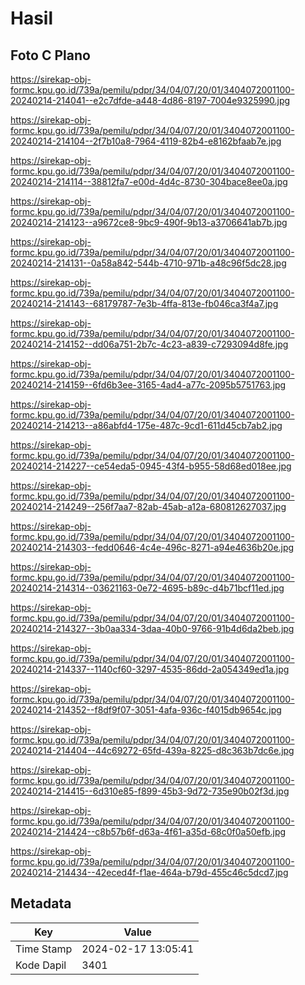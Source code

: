 # Hasil

## Foto C Plano

https://sirekap-obj-formc.kpu.go.id/739a/pemilu/pdpr/34/04/07/20/01/3404072001100-20240214-214041--e2c7dfde-a448-4d86-8197-7004e9325990.jpg

https://sirekap-obj-formc.kpu.go.id/739a/pemilu/pdpr/34/04/07/20/01/3404072001100-20240214-214104--2f7b10a8-7964-4119-82b4-e8162bfaab7e.jpg

https://sirekap-obj-formc.kpu.go.id/739a/pemilu/pdpr/34/04/07/20/01/3404072001100-20240214-214114--38812fa7-e00d-4d4c-8730-304bace8ee0a.jpg

https://sirekap-obj-formc.kpu.go.id/739a/pemilu/pdpr/34/04/07/20/01/3404072001100-20240214-214123--a9672ce8-9bc9-490f-9b13-a3706641ab7b.jpg

https://sirekap-obj-formc.kpu.go.id/739a/pemilu/pdpr/34/04/07/20/01/3404072001100-20240214-214131--0a58a842-544b-4710-971b-a48c96f5dc28.jpg

https://sirekap-obj-formc.kpu.go.id/739a/pemilu/pdpr/34/04/07/20/01/3404072001100-20240214-214143--68179787-7e3b-4ffa-813e-fb046ca3f4a7.jpg

https://sirekap-obj-formc.kpu.go.id/739a/pemilu/pdpr/34/04/07/20/01/3404072001100-20240214-214152--dd06a751-2b7c-4c23-a839-c7293094d8fe.jpg

https://sirekap-obj-formc.kpu.go.id/739a/pemilu/pdpr/34/04/07/20/01/3404072001100-20240214-214159--6fd6b3ee-3165-4ad4-a77c-2095b5751763.jpg

https://sirekap-obj-formc.kpu.go.id/739a/pemilu/pdpr/34/04/07/20/01/3404072001100-20240214-214213--a86abfd4-175e-487c-9cd1-611d45cb7ab2.jpg

https://sirekap-obj-formc.kpu.go.id/739a/pemilu/pdpr/34/04/07/20/01/3404072001100-20240214-214227--ce54eda5-0945-43f4-b955-58d68ed018ee.jpg

https://sirekap-obj-formc.kpu.go.id/739a/pemilu/pdpr/34/04/07/20/01/3404072001100-20240214-214249--256f7aa7-82ab-45ab-a12a-680812627037.jpg

https://sirekap-obj-formc.kpu.go.id/739a/pemilu/pdpr/34/04/07/20/01/3404072001100-20240214-214303--fedd0646-4c4e-496c-8271-a94e4636b20e.jpg

https://sirekap-obj-formc.kpu.go.id/739a/pemilu/pdpr/34/04/07/20/01/3404072001100-20240214-214314--03621163-0e72-4695-b89c-d4b71bcf11ed.jpg

https://sirekap-obj-formc.kpu.go.id/739a/pemilu/pdpr/34/04/07/20/01/3404072001100-20240214-214327--3b0aa334-3daa-40b0-9766-91b4d6da2beb.jpg

https://sirekap-obj-formc.kpu.go.id/739a/pemilu/pdpr/34/04/07/20/01/3404072001100-20240214-214337--1140cf60-3297-4535-86dd-2a054349ed1a.jpg

https://sirekap-obj-formc.kpu.go.id/739a/pemilu/pdpr/34/04/07/20/01/3404072001100-20240214-214352--f8df9f07-3051-4afa-936c-f4015db9654c.jpg

https://sirekap-obj-formc.kpu.go.id/739a/pemilu/pdpr/34/04/07/20/01/3404072001100-20240214-214404--44c69272-65fd-439a-8225-d8c363b7dc6e.jpg

https://sirekap-obj-formc.kpu.go.id/739a/pemilu/pdpr/34/04/07/20/01/3404072001100-20240214-214415--6d310e85-f899-45b3-9d72-735e90b02f3d.jpg

https://sirekap-obj-formc.kpu.go.id/739a/pemilu/pdpr/34/04/07/20/01/3404072001100-20240214-214424--c8b57b6f-d63a-4f61-a35d-68c0f0a50efb.jpg

https://sirekap-obj-formc.kpu.go.id/739a/pemilu/pdpr/34/04/07/20/01/3404072001100-20240214-214434--42eced4f-f1ae-464a-b79d-455c46c5dcd7.jpg


## Metadata

| Key        | Value               |
| ---------- | ------------------- |
| Time Stamp | 2024-02-17 13:05:41 |
| Kode Dapil | 3401                |



